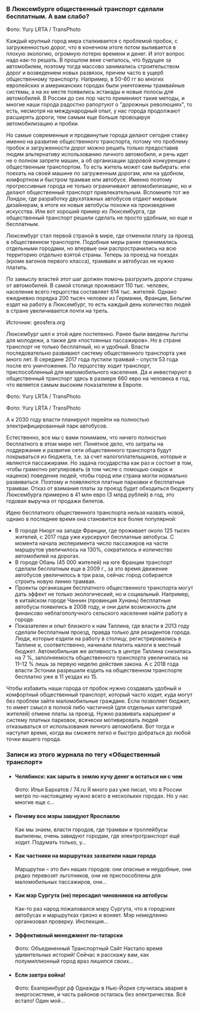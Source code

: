 ### В Люксембурге общественный транспорт сделали бесплатным. А вам слабо?

Фото: Yury LRTA / TransPhoto

Каждый крупный город мира сталкивается с проблемой пробок, с загруженностью дорог, что в конечном итоге потом выливается в плохую экологию, огромную потерю времени и денег. И этот вопрос надо как-то решать. В прошлом веке считалось, что будущее за автомобилем, поэтому тогда массово занимались строительством дорог и возведением новых развязок, причем часто в ущерб общественному транспорту. Например, в 50-60 гг во многих европейских и американских городах были уничтожены трамвайные системы, а на их месте появились эстакады и новые полосы для автомобилей. В России до сих пор часто применяют такие методы, и многие наши города радостно рапортуют о "дорожных революциях", то есть, несмотря на международный опыт, у нас города продолжают расширять дороги, тем самым еще больше провоцируя автомобилизацию и пробки.

Но самые современные и продвинутые города делают сегодня ставку именно на развитие общественного транспорта, потому что проблему пробок и загруженности дорог можно решить только предоставив людям альтернативу использованию личного автомобиля, и речь идет не о полном запрете машин, а об организации здоровой конкуренции с общественным транспортом. То есть житель может сам выбирать: или поехать на своей машине по загруженным дорогам, или на удобном, комфортном и быстром трамвае или автобусе. Именно поэтому прогрессивные города не только ограничивают автомобилизацию, но и делают общественный транспорт привлекательным. Вспомните тот же Лондон, где разработку двухэтажных автобусов отдают мировым дизайнерам, в итоге их новые автобусы похожи на произведение искусства. Или вот хороший пример из Люксембурга, где общественный транспорт решили сделать не просто удобным, но еще и бесплатным.

Люксембург стал первой страной в мире, где отменили плату за проезд в общественном транспорте. Подобные меры ранее принимались отдельными городами, но впервые они распространились на всю территорию отдельно взятой страны. Теперь за проезд на поездах (кроме вагонов первого класса), трамваях и автобусах не нужно платить.

По замыслу властей этот шаг должен помочь разгрузить дороги страны от автомобилей. В самой столице проживают 110 тыс. человек, население всего герцогства составляет 614 тыс. жителей. Однако ежедневно порядка 200 тысяч человек из Германии, Франции, Бельгии ездят на работу в Люксембург, то есть каждый день количество людей в стране увеличивается почти на треть.

Источник: geosfera.org

Люксембург шел к этой идее постепенно. Ранее были введены льготы для молодежи, а также для «постоянных пассажиров». Но в стране транспорт не только бесплатный, но и удобный. Власти последовательно развивают систему общественного транспорта уже много лет. В середине 2017 года пустили трамвай – спустя 53 года после его уничтожения. По герцогству ходит транспорт, приспособленный для маломобильного населения. Да и инвестируют в общественный транспорт здесь в размере 660 евро на человека в год, что является самым высоким показателем в Европе.

Фото: Yury LRTA / TransPhoto

Фото: Yury LRTA / TransPhoto

А к 2030 году власти планируют перейти на полностью электрифицированный парк автобусов.

Естественно, все мы с вами понимаем, что ничего полностью бесплатного в этом мире нет. Понятное дело, что затраты на поддержание и развитие сети общественного транспорта будут покрываться из бюджета, т.е. за счет налогоплательщиков, которые и являются пассажирами. Но задача государства как раз и состоит в том, чтобы грамотно регулировать (в том числе с помощью скидок и наценок) поведение людей, чтобы город или страна могли нормально развиваться. Поэтому и появляются платные парковки и бесплатные трамваи. Отказ от взимания платы за проезд будет обходиться бюджету Люксембурга примерно в 41 млн евро (3 млрд рублей) в год, это годовая выручка от продажи билетов.

Идею бесплатного общественного транспорта нельзя назвать новой, однако в последнее время она становится все более популярной:

* В городе Ниорт на западе Франции, где проживает около 125 тысяч жителей, с 2017 года уже курсируют бесплатные автобусы. С момента начала эксперимента число пассажиров на части маршрутов увеличилось на 130%, сократилось и количество автомобилей на дорогах.
* В городе Обань (45 000 жителей) на юге Франции транспорт сделали бесплатным еще в 2009 г., за это время движение автобусов увеличилось в три раза, сейчас город собирается строить новую линию трамвая.
* Проекты организации бесплатного общественного транспорта могут дать эффект не только экологический, но и социальный. Например, в китайском городе Чаннин (провинция Хунань) бесплатные автобусы появились в 2008 году, и они дали возможность для финансово неблагополучного сельского населения найти работу в городе.
* Показателен и опыт близкого к нам Таллина, где власти в 2013 году сделали бесплатным проезд, правда только для резидентов города. Люди, которые ездили на работу в столицу, регистрировались в Таллине и, соответственно, начинали платить налоги в местный бюджет. Автомобильная же активность в центре Таллина снизилась на 7 %, заполняемость общественного транспорта увеличилась на 11–12 % лишь за первую неделю действия закона. А с 2018 года власти Эстонии разрешили ездить на общественном транспорте бесплатно уже в 11 уездах из 15.

Чтобы избавить наши города от пробок нужно создавать удобный и комфортный общественный транспорт, который часто ходит, куда могут без проблем зайти маломобильные граждане. Если позволяет бюджет, то имеет смысл в полной либо частичной (для отдельных категорий жителей) отмене платы за проезд. Нужно развивать каршеринг и систему платных парковок, всячески мотивировать людей отказываться от использования личного автомобиля. Вот тогда и наступит время, когда вы сможете легко и быстро добраться до любой точки вашего города.

### Записи из этого журнала по тегу «Общественный транспорт»

* #### Челябинск: как зарыть в землю кучу денег и остаться ни с чем

  Фото: Илья Бархатов / 74.ru Я много раз уже писал, что в России метро по-настоящему нужно всего в нескольких городах. Но у нас многие еще с…
* #### Почему все мэры завидуют Ярославлю

  Как мы знаем, власти городов, где трамваи и троллейбусы выпилены, очень завидуют городам, где электротранспорт ещё ходит. Подумать только, у…
* #### Как частники на маршрутках захватили наши города

  Маршрутки – это бич наших городов: они опасные и неудобные, они редко перевозят льготников, они не приспособлены для маломобильных пассажиров, они…
* #### Как мэр Сургута (не) пересадил чиновников на автобусы

  Как-то раз народ пожаловался мэру Сургута, что в городских автобусах и маршрутках грязно и воняет. Мэр немедленно организовал проверку. Инспекция…
* #### Эффективный менеджмент по-татарски

  Фото: Объединенный Транспортный Сайт Настало время удивительных историй! Сейчас я расскажу вам, как полумиллионный город враз лишился своих…
* #### Если завтра война!

  Фото: Екатеринбург.рф Однажды в Нью-Йорке случилась авария в энергосистеме, и часть районов осталась без электричества. Всё встало! Один мой…